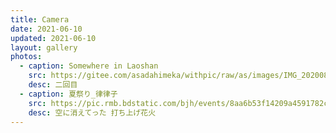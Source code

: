 ```yaml
---
title: Camera
date: 2021-06-10
updated: 2021-06-10
layout: gallery
photos:
  - caption: Somewhere in Laoshan
    src: https://gitee.com/asadahimeka/withpic/raw/as/images/IMG_20200801_194802.jpg
    desc: 二回目
  - caption: 夏祭り_律律子
    src: https://pic.rmb.bdstatic.com/bjh/events/8aa6b53f14209a4591782ca07e18aea9.jpeg
    desc: 空に消えてった 打ち上げ花火
---
```

